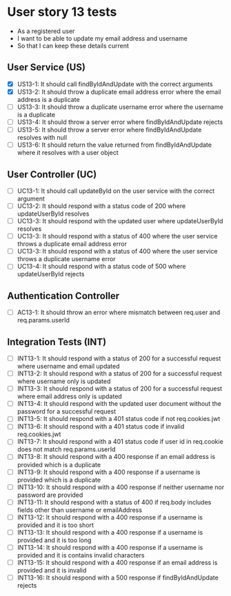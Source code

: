 # User story 13 tests

- As a registered user
- I want to be able to update my email address and username
- So that I can keep these details current

## User Service (US)

- [x] US13-1: It should call findByIdAndUpdate with the correct arguments
- [x] US13-2: It should throw a duplicate email address error where the email address is a duplicate
- [ ] US13-3: It should throw a duplicate username error where the username is a duplicate
- [ ] US13-4: It should throw a server error where findByIdAndUpdate rejects
- [ ] US13-5: It should throw a server error where findByIdAndUpdate resolves with null
- [ ] US13-6: It should return the value returned from findByIdAndUpdate where it resolves with a user object

## User Controller (UC)

- [ ] UC13-1: It should call updateById on the user service with the correct argument
- [ ] UC13-2: It should respond with a status code of 200 where updateUserById resolves
- [ ] UC13-3: It should respond with the updated user where updateUserById resolves
- [ ] UC13-3: It should respond with a status of 400 where the user service throws a duplicate email address error
- [ ] UC13-3: It should respond with a status of 400 where the user service throws a duplicate username error
- [ ] UC13-4: It should respond with a status code of 500 where updateUserById rejects

## Authentication Controller

- [ ] AC13-1: It should throw an error where mismatch between req.user and req.params.userId

## Integration Tests (INT)

- [ ] INT13-1: It should respond with a status of 200 for a successful request where username and email updated
- [ ] INT13-2: It should respond with a status of 200 for a successful request where username only is updated
- [ ] INT13-3: It should respond with a status of 200 for a successful request where email address only is updated
- [ ] INT13-4: It should respond with the updated user document without the password for a successful request
- [ ] INT13-5: It should respond with a 401 status code if not req.cookies.jwt
- [ ] INT13-6: It should respond with a 401 status code if invalid req.cookies.jwt
- [ ] INT13-7: It should respond with a 401 status code if user id in req.cookie does not match req.params.userId
- [ ] INT13-8: It should respond with a 400 response if an email address is provided which is a duplicate
- [ ] INT13-9: It should respond with a 400 response if a username is provided which is a duplicate
- [ ] INT13-10: It should respond with a 400 response if neither username nor password are provided
- [ ] INT13-11: It should respond with a status of 400 if req.body includes fields other than username or emailAddress
- [ ] INT13-12: It should respond with a 400 response if a username is provided and it is too short
- [ ] INT13-13: It should respond with a 400 response if a username is provided and it is too long
- [ ] INT13-14: It should respond with a 400 response if a username is provided and it is contains invalid characters
- [ ] INT13-15: It should respond with a 400 response if an email address is provided and it is invalid
- [ ] INT13-16: It should respond with a 500 response if findByIdAndUpdate rejects
